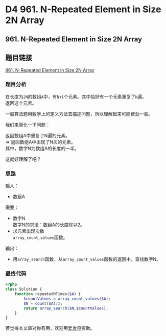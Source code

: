 # D4 961. N-Repeated Element in Size 2N Array

## 961. N-Repeated Element in Size 2N Array

## 题目链接

[961. N-Repeated Element in Size 2N Array](https://leetcode.com/problems/n-repeated-element-in-size-2n-array/)

### 题目分析

在长度为`2N`的数组`A`中，有`N+1`个元素。其中恰好有一个元素重复了`N`遍。\
返回这个元素。

一般算法题用数学上的定义方法去描述问题，所以理解起来可能费劲一些。

我们来简化一下问题：

返回数组A中重复了N遍的元素。\
\=> 返回数组A中出现了N次的元素。\
其中，数字N为数组A的长度的一半。

这就好理解了吧？

### 思路

输入：

* 数组A

需要：

* 数字N\
  数字N的求法：数组A的长度除以2。
* 求元素出现次数\
  `array_count_values`函数。

输出：

* 用`array_search`函数，从`array_count_values`函数的返回中，查找数字N。

### 最终代码

```php
<?php
class Solution {
    function repeatedNTimes($A) {
        $countValues = array_count_values($A);
        $N = count($A)/2;
        return array_search($N,$countValues);
    }
}
```

若觉得本文章对你有用，欢迎用[爱发电](https://afdian.net/@skys215)资助。
